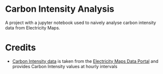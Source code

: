# Carbon Intensity Analysis
A project with a jupyter notebook used to naively analyse carbon intensity data from Electricity Maps.

# Credits
- [Carbon Intensity data](data/) is taken from the [Electricity Maps Data Portal](https://www.electricitymaps.com/data-portal) and provides Carbon Intensity values at hourly intervals
